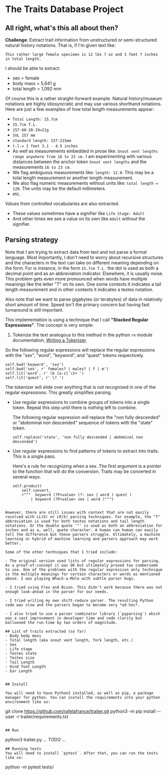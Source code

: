 # The Traits Database Project

## All right, what's this all about then?
**Challenge**: Extract trait information from unstructured or semi-structured natural history notations. That is, if I'm given text like:

 ```This rather large female specimen is 12 lbs 7 oz and 3 feet 7 inches in total length.```

 I should be able to extract:

 - sex = female
 - body mass = 5,641 g
 - total length = 1,092 mm


 Of course this is a rather straight-forward example. Natural history/museum notations are highly idiosyncratic and may use various shorthand notations. Here are just a few examples of how total length measurements appear:

 - `Total Length: 15.7cm`
 - `15.7cm T.L.`
 - `157-60-20-19=21g`
 - `SVL 157 mm`
 - `standard length: 157-215mm`
 - `t.l.= 2 feet 3.1 - 4.5 inches`
 - As well as measurements embedded in prose like: `Snout vent lengths range anywhere from 16 to 23 cm.` I am experimenting with various distances between the anchor token `Snout vent lengths` and the measurements `16 to 23 cm`.
 - We flag ambiguous measurements like: `length: 12.0`. This may be a total length measurement or another length measurement.
 - We also flag numeric measurements without units like: `total length = 120`. The units may be the default millimeters.
 - etc.

Values from controlled vocabularies are also extracted.
 - These values sometimes have a signifier like `Life Stage: Adult`
 - And other times we see a value on its own like `Adult` without the signifier.

## Parsing strategy

Note that I am trying to extract data from text and not parse a formal language. Most importantly, I don't need to worry about recursive structures and the characters in the text can take on different meaning depending on the form. For is instance, in the form `15.7cm T.L.` the dot is used as both a decimal point and as an abbreviation indicator. Elsewhere, it is usually noise. This problem gets even more pronounced when words have multiple meanings like the letter "T" on its own. One some contexts it indicates a tail length measurement and in other contexts it indicates a testes notation.

Also note that we want to parse gigabytes (or terabytes) of data in relatively short amount of time. Speed isn't the primary concern but having fast turnaround is still important.

This implementation is using a technique that I call **"Stacked Regular Expressions"**. The concept is very simple:

1. Tokenize the text analogous to this method in the python `re` module documentation, [Writing a Tokenizer](https://docs.python.org/3/library/re.html#writing-a-tokenizer).

  So the following regular expressions will replace the regular expressions with the "sex", "word", "keyword", and "quest" tokens respectively.

  ```
  self.kwd('keyword', 'sex')
  self.kwd('sex', r' females? | males? | f | m')
  self.lit('word', r' \b [a-z] \S+ ')
  self.lit('quest', r' \? ')
  ```

  The tokenizer will elide over anything that is not recognized in one of the regular expressions. This greatly simplifies parsing.

- Use regular expressions to combine groups of tokens into a single token. Repeat this step until there is nothing left to combine.

  The following regular expression will replace the "non fully descended" or "abdominal non descended" sequence of tokens with the "state" token.

  ```
  self.replace('state', 'non fully descended | abdominal non descended')
  ```

- Use regular expressions to find patterns of tokens to extract into traits. This is a single pass.

  Here's a rule for recognizing when a sex. The first argument is a pointer to the function that will do the conversion. Traits may be converted in several ways.

  ```
  self.product(
      self.convert,
      r"""  keyword (?P<value> (?: sex | word ) quest )
          | keyword (?P<value> sex | word )""")
```

However, there are still issues with context that are not easily resolved with LL(k) or LR(k) parsing techniques. For example, the "T" abbreviation is used for both testes notations and tail length notations. Or the double quote '"' is used as both an abbreviation for inches and as a, well, quote character. A human can human can easily tell the difference but these parsers struggle. Ultimately, a machine learning or hybrid of machine learning and parsers approach may work better.

Some of the other techniques that I tried include:

- The original version used lists of regular expressions for parsing. As a proof-of-concept it was OK but ultimately proved too cumbersome to use. One of the problems with the regular expression only technique is the multiple meanings for certain characters or words as mentioned above. I was playing Whack-a-Mole with subtle parser bugs.

- I tried using Flex and Bison. This didn't work because there was not enough look-ahead in the parser for our needs.

- I tried writing my own shift-reduce parser. The resulting Python code was slow and the parsers began to become very *ad hoc*.

- I also tried to use a parser combinator library (`pyparsing`) which was a vast improvement in developer time and code clarity but ballooned the run-time by two orders of magnitude.

## List of traits extracted (so far)
- Body body mass
- Total length (aka snout vent length, fork length, etc.)
- Sex
- Life stage
- Testes state
- Testes size
- Tail Length
- Hind foot Length
- Ear Length


## Install

You will need to have Python3 installed, as well as pip, a package manager for python. You can install the requirements into your python environment like so:
```
git clone https://github.com/rafelafrance/traiter.git
python3 -m pip install --user -r traiter/requirements.txt
```

## Run
```
python3 traiter.py ... TODO ...
```
## Running tests
You will need to install `pytest`. After that, you can run the tests like so:
```
python -m pytest tests/
```
